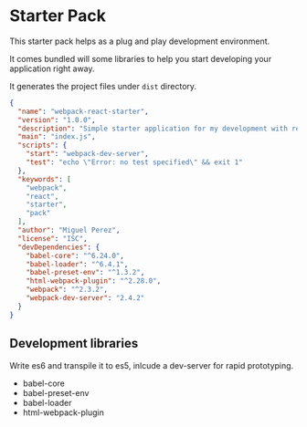 # Starter Pack

This starter pack helps as a plug and play development environment.

It comes bundled will some libraries to help you start developing your application right
away.

It generates the project files under `dist` directory.

```json
{
  "name": "webpack-react-starter",
  "version": "1.0.0",
  "description": "Simple starter application for my development with react and webpack.",
  "main": "index.js",
  "scripts": {
    "start": "webpack-dev-server",
    "test": "echo \"Error: no test specified\" && exit 1"
  },
  "keywords": [
    "webpack",
    "react",
    "starter",
    "pack"
  ],
  "author": "Miguel Perez",
  "license": "ISC",
  "devDependencies": {
    "babel-core": "^6.24.0",
    "babel-loader": "^6.4.1",
    "babel-preset-env": "^1.3.2",
    "html-webpack-plugin": "^2.28.0",
    "webpack": "^2.3.2",
    "webpack-dev-server": "2.4.2"
  }
}
```

## Development libraries

Write es6 and transpile it to es5, inlcude a dev-server for rapid prototyping.

  - babel-core
  - babel-preset-env
  - babel-loader
  - html-webpack-plugin
